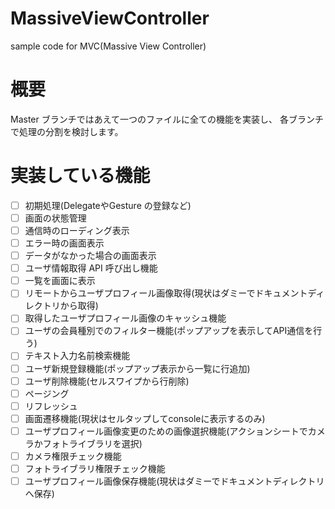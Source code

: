 # MassiveViewController

sample code for MVC(Massive View Controller)

# 概要

Master ブランチではあえて一つのファイルに全ての機能を実装し、
各ブランチで処理の分割を検討します。

# 実装している機能

- [ ] 初期処理(DelegateやGesture の登録など)
- [ ] 画面の状態管理
- [ ] 通信時のローディング表示
- [ ] エラー時の画面表示
- [ ] データがなかった場合の画面表示
- [ ] ユーザ情報取得 API 呼び出し機能
- [ ] 一覧を画面に表示
- [ ] リモートからユーザプロフィール画像取得(現状はダミーでドキュメントディレクトリから取得)
- [ ] 取得したユーザプロフィール画像のキャッシュ機能
- [ ] ユーザの会員種別でのフィルター機能(ポップアップを表示してAPI通信を行う)
- [ ] テキスト入力名前検索機能
- [ ] ユーザ新規登録機能(ポップアップ表示から一覧に行追加)
- [ ] ユーザ削除機能(セルスワイプから行削除)
- [ ] ページング
- [ ] リフレッシュ
- [ ] 画面遷移機能(現状はセルタップしてconsoleに表示するのみ)
- [ ] ユーザプロフィール画像変更のための画像選択機能(アクションシートでカメラかフォトライブラリを選択)
- [ ] カメラ権限チェック機能
- [ ] フォトライブラリ権限チェック機能
- [ ] ユーザプロフィール画像保存機能(現状はダミーでドキュメントディレクトリへ保存)
